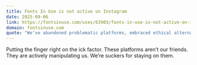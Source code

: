 ```yaml
---
title: Fonts In Use is not active on Instagram
date: 2025-09-06
link: https://fontsinuse.com/uses/63903/fonts-in-use-is-not-active-on-instagram
domain: fontsinuse.com
quote: "We’ve abandoned problematic platforms, embraced ethical alternatives, and survived to talk about it."
---
```


Putting the finger right on the ick factor. These platforms aren’t our friends. They are actively manipulating us. We’re suckers for staying on them.

